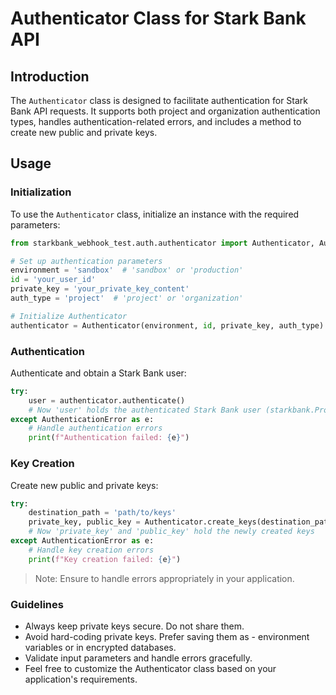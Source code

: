 # Authenticator Class for Stark Bank API

## Introduction

The `Authenticator` class is designed to facilitate authentication for Stark Bank API requests. It supports both project and organization authentication types, handles authentication-related errors, and includes a method to create new public and private keys.

## Usage

### Initialization

To use the `Authenticator` class, initialize an instance with the required parameters:

```python
from starkbank_webhook_test.auth.authenticator import Authenticator, AuthenticationError

# Set up authentication parameters
environment = 'sandbox'  # 'sandbox' or 'production'
id = 'your_user_id'
private_key = 'your_private_key_content'
auth_type = 'project'  # 'project' or 'organization'

# Initialize Authenticator
authenticator = Authenticator(environment, id, private_key, auth_type)
```

### Authentication

Authenticate and obtain a Stark Bank user:

```python
try:
    user = authenticator.authenticate()
    # Now 'user' holds the authenticated Stark Bank user (starkbank.Project or starkbank.Organization)
except AuthenticationError as e:
    # Handle authentication errors
    print(f"Authentication failed: {e}")
```

### Key Creation

Create new public and private keys:

```python
try:
    destination_path = 'path/to/keys'
    private_key, public_key = Authenticator.create_keys(destination_path)
    # Now 'private_key' and 'public_key' hold the newly created keys
except AuthenticationError as e:
    # Handle key creation errors
    print(f"Key creation failed: {e}")
```

> Note: Ensure to handle errors appropriately in your application.


### Guidelines

- Always keep private keys secure. Do not share them.
- Avoid hard-coding private keys. Prefer saving them as - environment variables or in encrypted databases.
- Validate input parameters and handle errors gracefully.
- Feel free to customize the Authenticator class based on your application's requirements.